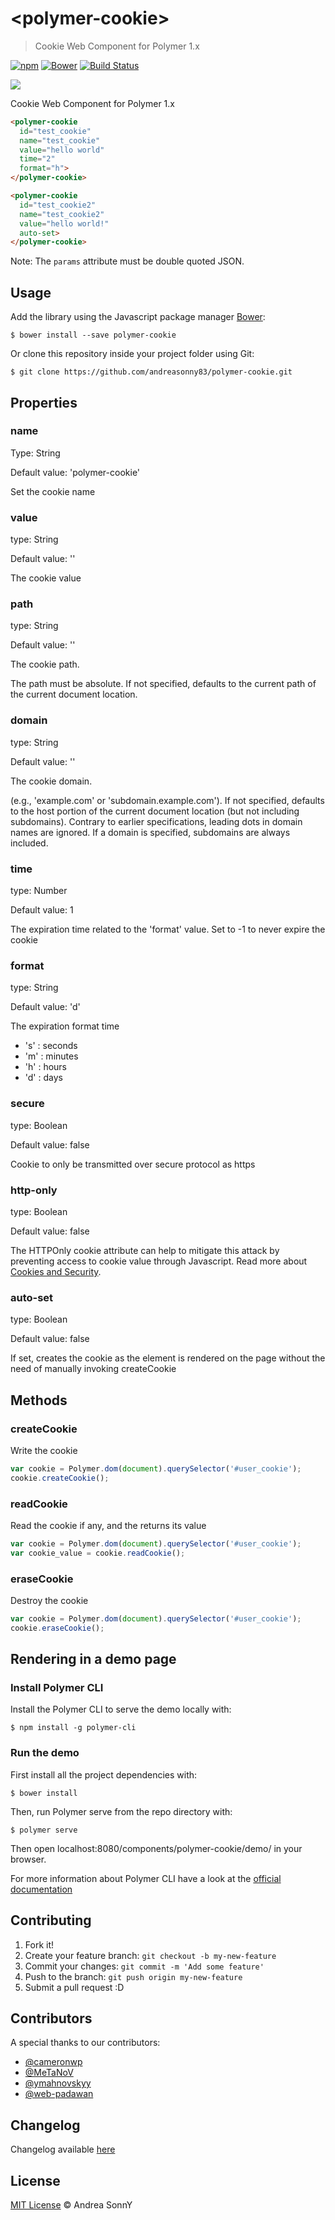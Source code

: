 # \<polymer-cookie\>

> Cookie Web Component for Polymer 1.x

[![npm](https://img.shields.io/npm/v/polymer-cookie.svg?maxAge=86400)]()
[![Bower](https://img.shields.io/bower/v/polymer-cookie.svg?maxAge=86400)]()
[![Build Status](https://travis-ci.org/andreasonny83/generator-polymer.svg?branch=master)](https://travis-ci.org/andreasonny83/generator-polymer)

![](http://benschwarz.github.io/bower-badges/badge@2x.png)

Cookie Web Component for Polymer 1.x

```html
<polymer-cookie
  id="test_cookie"
  name="test_cookie"
  value="hello world"
  time="2"
  format="h">
</polymer-cookie>

<polymer-cookie
  id="test_cookie2"
  name="test_cookie2"
  value="hello world!"
  auto-set>
</polymer-cookie>
```

Note: The `params` attribute must be double quoted JSON.

## Usage

Add the library using the Javascript package manager [Bower](http://bower.io/):

```shell
$ bower install --save polymer-cookie
```

Or clone this repository inside your project folder using Git:

```shell
$ git clone https://github.com/andreasonny83/polymer-cookie.git
```

## Properties

### name

Type: String

Default value: 'polymer-cookie'

Set the cookie name

### value

type: String

Default value: ''

The cookie value

### path

type: String

Default value: ''

The cookie path.

The path must be absolute.
If not specified, defaults to the current path of the current document location.

### domain

type: String

Default value: ''

The cookie domain.

(e.g., 'example.com' or 'subdomain.example.com').
If not specified, defaults to the host portion of the current document location
(but not including subdomains). Contrary to earlier specifications,
leading dots in domain names are ignored. If a domain is specified,
subdomains are always included.

### time

type: Number

Default value: 1

The expiration time related to the 'format' value.
Set to -1 to never expire the cookie

### format

type: String

Default value: 'd'

The expiration format time

*   's' : seconds
*   'm' : minutes
*   'h' : hours
*   'd' : days

### secure

type: Boolean

Default value: false

Cookie to only be transmitted over secure protocol as https

### http-only

type: Boolean

Default value: false

The HTTPOnly cookie attribute can help to mitigate this attack by
preventing access to cookie value through Javascript. Read more about
[Cookies and Security](https://www.nczonline.net/blog/2009/05/12/cookies-and-security/).

### auto-set

type: Boolean

Default value: false

If set, creates the cookie as the element is rendered on the page without
the need of manually invoking createCookie

## Methods

### createCookie

Write the cookie

```js
var cookie = Polymer.dom(document).querySelector('#user_cookie');
cookie.createCookie();
```

### readCookie

Read the cookie if any, and the returns its value

```js
var cookie = Polymer.dom(document).querySelector('#user_cookie');
var cookie_value = cookie.readCookie();
```

### eraseCookie

Destroy the cookie

```js
var cookie = Polymer.dom(document).querySelector('#user_cookie');
cookie.eraseCookie();
```

## Rendering in a demo page

### Install Polymer CLI

Install the Polymer CLI to serve the demo locally with:

```shell
$ npm install -g polymer-cli
```

### Run the demo

First install all the project dependencies with:

```shell
$ bower install
```

Then, run Polymer serve from the repo directory with:

```shell
$ polymer serve
```

Then open localhost:8080/components/polymer-cookie/demo/ in your browser.

For more information about Polymer CLI have a look at the
[official documentation](https://www.polymer-project.org/1.0/start/first-element/intro)

## Contributing

1.  Fork it!
2.  Create your feature branch: `git checkout -b my-new-feature`
3.  Commit your changes: `git commit -m 'Add some feature'`
4.  Push to the branch: `git push origin my-new-feature`
5.  Submit a pull request :D

## Contributors

A special thanks to our contributors:

*   [@cameronwp](https://github.com/cameronwp)
*   [@MeTaNoV](https://github.com/MeTaNoV)
*   [@ymahnovskyy](https://github.com/ymahnovskyy)
*   [@web-padawan](https://github.com/web-padawan)

## Changelog

Changelog available [here](https://github.com/andreasonny83/polymer-cookie/blob/master/CHANGELOG.md)

## License

[MIT License](https://github.com/andreasonny83/polymer-cookie/blob/master/LICENSE)
© Andrea SonnY
